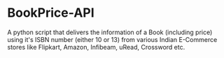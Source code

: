 # BookPrice-API
A python script that delivers the information of a Book (including price) using it's ISBN number (either 10 or 13) from various Indian E-Commerce stores like Flipkart, Amazon, Infibeam, uRead, Crossword etc.
